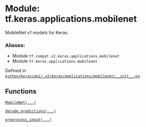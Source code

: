 <div itemscope itemtype="http://developers.google.com/ReferenceObject">
<meta itemprop="name" content="tf.keras.applications.mobilenet" />
<meta itemprop="path" content="Stable" />
</div>

# Module: tf.keras.applications.mobilenet

MobileNet v1 models for Keras.

### Aliases:

* Module `tf.compat.v2.keras.applications.mobilenet`
* Module `tf.keras.applications.mobilenet`



Defined in [`python/keras/api/_v2/keras/applications/mobilenet/__init__.py`](/code/stable/tensorflow/python/keras/api/_v2/keras/applications/mobilenet/__init__.py).

<!-- Placeholder for "Used in" -->


## Functions

[`MobileNet(...)`](../../../tf/keras/applications/MobileNet.md)

[`decode_predictions(...)`](../../../tf/keras/applications/mobilenet/decode_predictions.md)

[`preprocess_input(...)`](../../../tf/keras/applications/mobilenet/preprocess_input.md)

